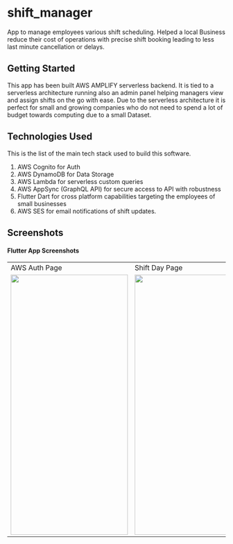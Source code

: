 # shift_manager

App to manage employees various shift scheduling.
Helped a local Business reduce their cost of operations with precise shift booking leading to less last minute cancellation or delays.

## Getting Started

This app has been built AWS AMPLIFY serverless backend.
It is tied to a serverless architecture running also an admin panel helping managers view and assign shifts on the go with ease.
Due to the serverless architecture it is perfect for small and growing companies who do not need to spend a lot of budget towards computing due to a small Dataset.

## Technologies Used

This is the list of the main tech stack used to build this software.

1. AWS Cognito for Auth
2. AWS DynamoDB for Data Storage
3. AWS Lambda for serverless custom queries
4. AWS AppSync (GraphQL API) for secure access to API with robustness
5. Flutter Dart for cross platform capabilities targeting the employees of small businesses
6. AWS SES for email notifications of shift updates.

## Screenshots
#### Flutter App Screenshots
<table>
  <tr>
    <td>AWS Auth Page</td>
     <td>Shift Day Page</td>
     <td>Schedule Page</td>
    <td>Home Page</td>
    <td>Profile Page</td>
  </tr>
  <tr>
    <td><img src="https://user-images.githubusercontent.com/38806617/209413128-5bb9d2e9-feed-4060-90ad-40d0f0d2fa9b.jpg" width=270 height=600></td>
    <td><img src="https://user-images.githubusercontent.com/38806617/209413135-20052af8-73ea-433a-a23f-9ed92c77d8ed.jpg" width=270 height=600></td>
    <td><img src="https://user-images.githubusercontent.com/38806617/209413138-618e1f55-7074-4c52-904c-408577b4751d.jpg" width=270 height=600></td>
    <td><img src="https://user-images.githubusercontent.com/38806617/209413145-2b534599-a1bb-4a2b-8f29-0c18f17214ec.jpg" width=270 height=600></td>
    <td><img src="https://user-images.githubusercontent.com/38806617/209413147-039ce40d-5eaf-483d-a500-171d583e80b5.jpg" width=270 height=600></td>
  </tr>
 </table>

